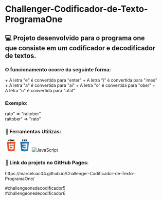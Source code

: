 # Challenger-Codificador-de-Texto-ProgramaOne

<h2 align-text="left">
 💻 Projeto desenvolvido para o programa one<br/> que
    consiste em um codificador e decodificador de 
    textos.</h2>

<h3 align-text="left">O funcionamento ocorre da seguinte forma:</h2>
  + A letra "e" é convertida para "enter"
   + A letra "i" é convertida para "imes"
    + A letra "a" é convertida para "ai"
     + A letra "o" é convertida para "ober"
      + A letra "u" é convertida para "ufat"

<h3 align-text="left">Exemplo:</h2>
   rato" => "raitober"<br/>
   raitober" => "rato"

<h3 align-text="left">🧰 Ferramentas Utilizas:</h2>
<p><img src="https://raw.githubusercontent.com/devicons/devicon/master/icons/html5/html5-original-wordmark.svg" alt="html5" width="40" height="40"/> <img src="https://raw.githubusercontent.com/devicons/devicon/master/icons/css3/css3-original-wordmark.svg" alt="css3" width="40" height="40"/> <img 
src="https://cdn.jsdelivr.net/gh/devicons/devicon/icons/javascript/javascript-original.svg" alt="JavaScript" width="40" height="40"/></p>

<h3 align-text="left">📎 Link do projeto no GitHub Pages:</h3> 
   <p>https://marceloac04.github.io/Challenger-Codificador-de-Texto-ProgramaOne/</p>

#challengeonedecodificador5<br/>
#challengeonedecodificador6
